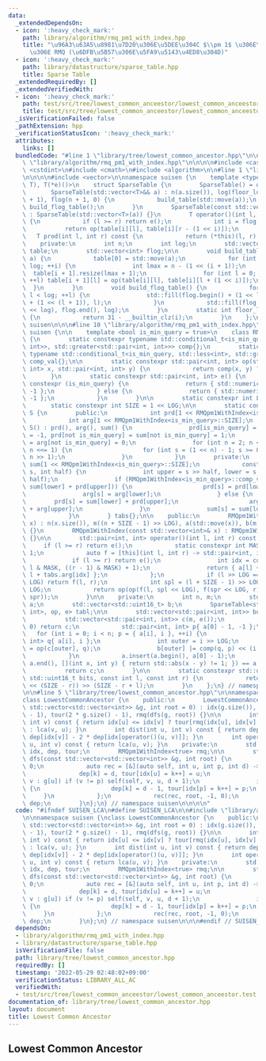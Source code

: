 ```yaml
---
data:
  _extendedDependsOn:
  - icon: ':heavy_check_mark:'
    path: library/algorithm/rmq_pm1_with_index.hpp
    title: "\u96A3\u63A5\u8981\u7D20\u306E\u5DEE\u304C $\\pm 1$ \u306E\u5834\u5408\
      \u306E RMQ (\u6DFB\u5B57\u306E\u5FA9\u5143\u4ED8\u304D)"
  - icon: ':heavy_check_mark:'
    path: library/datastructure/sparse_table.hpp
    title: Sparse Table
  _extendedRequiredBy: []
  _extendedVerifiedWith:
  - icon: ':heavy_check_mark:'
    path: test/src/tree/lowest_common_anceestor/lowest_common_anceestor.test.cpp
    title: test/src/tree/lowest_common_anceestor/lowest_common_anceestor.test.cpp
  _isVerificationFailed: false
  _pathExtension: hpp
  _verificationStatusIcon: ':heavy_check_mark:'
  attributes:
    links: []
  bundledCode: "#line 1 \"library/tree/lowest_common_ancestor.hpp\"\n\n\n\n#line 1\
    \ \"library/algorithm/rmq_pm1_with_index.hpp\"\n\n\n\n#include <cassert>\n#include\
    \ <cstdint>\n#include <cmath>\n#include <algorithm>\n\n#line 1 \"library/datastructure/sparse_table.hpp\"\
    \n\n\n\n#include <vector>\n\nnamespace suisen {\n    template <typename T, T(*op)(T,\
    \ T), T(*e)()>\n    struct SparseTable {\n        SparseTable() = default;\n \
    \       SparseTable(std::vector<T>&& a) : n(a.size()), log(floor_log2(n)), table(log\
    \ + 1), flog(n + 1, 0) {\n            build_table(std::move(a));\n           \
    \ build_flog_table();\n        }\n        SparseTable(const std::vector<T>& a)\
    \ : SparseTable(std::vector<T>(a)) {}\n        T operator()(int l, int r) const\
    \ {\n            if (l >= r) return e();\n            int i = flog[r - l];\n \
    \           return op(table[i][l], table[i][r - (1 << i)]);\n        }\n     \
    \   T prod(int l, int r) const {\n            return (*this)(l, r);\n        }\n\
    \    private:\n        int n;\n        int log;\n        std::vector<std::vector<T>>\
    \ table;\n        std::vector<int> flog;\n\n        void build_table(std::vector<T>&&\
    \ a) {\n            table[0] = std::move(a);\n            for (int i = 0; i <\
    \ log; ++i) {\n                int lmax = n - (1 << (i + 1));\n              \
    \  table[i + 1].resize(lmax + 1);\n                for (int l = 0; l <= lmax;\
    \ ++l) table[i + 1][l] = op(table[i][l], table[i][l + (1 << i)]);\n          \
    \  }\n        }\n        void build_flog_table() {\n            for (int l = 0;\
    \ l < log; ++l) {\n                std::fill(flog.begin() + (1 << l), flog.begin()\
    \ + (1 << (l + 1)), l);\n            }\n            std::fill(flog.begin() + (1\
    \ << log), flog.end(), log);\n        }\n        static int floor_log2(int i)\
    \ {\n            return 31 - __builtin_clz(i);\n        }\n    };\n} // namespace\
    \ suisen\n\n\n#line 10 \"library/algorithm/rmq_pm1_with_index.hpp\"\n\nnamespace\
    \ suisen {\n\n    template <bool is_min_query = true>\n    class RMQpm1WithIndex\
    \ {\n        static constexpr typename std::conditional_t<is_min_query, std::less<std::pair<int,\
    \ int>>, std::greater<std::pair<int, int>>> comp{};\n        static constexpr\
    \ typename std::conditional_t<is_min_query, std::less<int>, std::greater<int>>\
    \ comp_val{};\n\n        static constexpr std::pair<int, int> op(std::pair<int,\
    \ int> x, std::pair<int, int> y) {\n            return comp(x, y) ? x : y;\n \
    \       }\n        static constexpr std::pair<int, int> e() {\n            if\
    \ constexpr (is_min_query) {\n                return { std::numeric_limits<int>::max(),\
    \ -1 };\n            } else {\n                return { std::numeric_limits<int>::min(),\
    \ -1 };\n            }\n        }\n\n        static constexpr int LOG = 4;\n \
    \       static constexpr int SIZE = 1 << LOG;\n\n        static constexpr class\
    \ S {\n        public:\n            int prd[1 << RMQpm1WithIndex<is_min_query>::SIZE];\n\
    \            int arg[1 << RMQpm1WithIndex<is_min_query>::SIZE];\n            constexpr\
    \ S() : prd(), arg(), sum() {\n                prd[is_min_query] = sum[is_min_query]\
    \ = -1, prd[not is_min_query] = sum[not is_min_query] = 1;\n                arg[is_min_query]\
    \ = arg[not is_min_query] = 0;\n                for (int n = 2; n <= RMQpm1WithIndex<is_min_query>::SIZE;\
    \ n <<= 1) {\n                    for (int s = (1 << n) - 1; s >= 0; --s) merge(s,\
    \ n >> 1);\n                }\n            }\n        private:\n            int\
    \ sum[1 << RMQpm1WithIndex<is_min_query>::SIZE];\n            constexpr void merge(int\
    \ s, int half) {\n                int upper = s >> half, lower = s ^ (upper <<\
    \ half);\n                if (RMQpm1WithIndex<is_min_query>::comp_val(prd[lower],\
    \ sum[lower] + prd[upper])) {\n                    prd[s] = prd[lower];\n    \
    \                arg[s] = arg[lower];\n                } else {\n            \
    \        prd[s] = sum[lower] + prd[upper];\n                    arg[s] = half\
    \ + arg[upper];\n                }\n                sum[s] = sum[lower] + sum[upper];\n\
    \            }\n        } tabs{};\n\n    public:\n        RMQpm1WithIndex(std::vector<int>&&\
    \ x) : n(x.size()), m((n + SIZE - 1) >> LOG), a(std::move(x)), b(m, 0), tabl(build())\
    \ {}\n        RMQpm1WithIndex(const std::vector<int>& x) : RMQpm1WithIndex(std::vector<int>(x))\
    \ {}\n\n        std::pair<int, int> operator()(int l, int r) const {\n       \
    \     if (l >= r) return e();\n            static constexpr int MASK = SIZE -\
    \ 1;\n            auto f = [this](int l, int r) -> std::pair<int, int> {\n   \
    \             if (l >= r) return e();\n                int idx = cut(b[l >> LOG],\
    \ l & MASK, ((r - 1) & MASK) + 1);\n                return { a[l] + tabs.prd[idx],\
    \ l + tabs.arg[idx] };\n            };\n            if (l >> LOG == (r - 1) >>\
    \ LOG) return f(l, r);\n            int spl = (l + SIZE - 1) >> LOG, spr = r >>\
    \ LOG;\n            return op(op(f(l, spl << LOG), f(spr << LOG, r)), tabl(spl,\
    \ spr));\n        }\n\n    private:\n        int n, m;\n        std::vector<int>\
    \ a;\n        std::vector<std::uint16_t> b;\n        SparseTable<std::pair<int,\
    \ int>, op, e> tabl;\n\n        std::vector<std::pair<int, int>> build() {\n \
    \           std::vector<std::pair<int, int>> c(m, e());\n            if (n ==\
    \ 0) return c;\n            std::pair<int, int> p{ a[0] - 1, -1 };\n         \
    \   for (int i = 0; i < n; p = { a[i], i }, ++i) {\n                std::pair<int,\
    \ int> q{ a[i], i };\n                int outer = i >> LOG;\n                c[outer]\
    \ = op(c[outer], q);\n                b[outer] |= comp(q, p) << (i & (SIZE - 1));\n\
    \            }\n            a.insert(a.begin(), a[0] - 1);\n            assert(std::adjacent_find(a.begin(),\
    \ a.end(), [](int x, int y) { return std::abs(x - y) != 1; }) == a.end());\n \
    \           return c;\n        }\n\n        static constexpr std::uint16_t cut(const\
    \ std::uint16_t bits, const int l, const int r) {\n            return std::uint16_t(bits\
    \ << (SIZE - r)) >> (SIZE - r + l);\n        }\n    };\n} // namespace suisen\n\
    \n\n#line 5 \"library/tree/lowest_common_ancestor.hpp\"\n\nnamespace suisen {\n\
    class LowestCommonAncestor {\n    public:\n        LowestCommonAncestor(const\
    \ std::vector<std::vector<int>> &g, int root = 0) : idx(g.size()), dep(2 * g.size()\
    \ - 1), tour(2 * g.size() - 1), rmq(dfs(g, root)) {}\n\n        int lca(int u,\
    \ int v) const { return idx[u] <= idx[v] ? tour[rmq(idx[u], idx[v] + 1).second]\
    \ : lca(v, u); }\n        int dist(int u, int v) const { return dep[idx[u]] +\
    \ dep[idx[v]] - 2 * dep[idx[operator()(u, v)]]; }\n        int operator()(int\
    \ u, int v) const { return lca(u, v); }\n    private:\n        std::vector<int>\
    \ idx, dep, tour;\n        RMQpm1WithIndex<true> rmq;\n\n        std::vector<int>&\
    \ dfs(const std::vector<std::vector<int>> &g, int root) {\n            int k =\
    \ 0;\n            auto rec = [&](auto self, int u, int p, int d) -> void {\n \
    \               dep[k] = d, tour[idx[u] = k++] = u;\n                for (int\
    \ v : g[u]) if (v != p) self(self, v, u, d + 1);\n                if (p >= 0)\
    \ {\n                    dep[k] = d - 1, tour[idx[p] = k++] = p;\n           \
    \     }\n            };\n            rec(rec, root, -1, 0);\n            return\
    \ dep;\n        }\n};\n} // namespace suisen\n\n\n\n"
  code: "#ifndef SUISEN_LCA\n#define SUISEN_LCA\n\n#include \"library/algorithm/rmq_pm1_with_index.hpp\"\
    \n\nnamespace suisen {\nclass LowestCommonAncestor {\n    public:\n        LowestCommonAncestor(const\
    \ std::vector<std::vector<int>> &g, int root = 0) : idx(g.size()), dep(2 * g.size()\
    \ - 1), tour(2 * g.size() - 1), rmq(dfs(g, root)) {}\n\n        int lca(int u,\
    \ int v) const { return idx[u] <= idx[v] ? tour[rmq(idx[u], idx[v] + 1).second]\
    \ : lca(v, u); }\n        int dist(int u, int v) const { return dep[idx[u]] +\
    \ dep[idx[v]] - 2 * dep[idx[operator()(u, v)]]; }\n        int operator()(int\
    \ u, int v) const { return lca(u, v); }\n    private:\n        std::vector<int>\
    \ idx, dep, tour;\n        RMQpm1WithIndex<true> rmq;\n\n        std::vector<int>&\
    \ dfs(const std::vector<std::vector<int>> &g, int root) {\n            int k =\
    \ 0;\n            auto rec = [&](auto self, int u, int p, int d) -> void {\n \
    \               dep[k] = d, tour[idx[u] = k++] = u;\n                for (int\
    \ v : g[u]) if (v != p) self(self, v, u, d + 1);\n                if (p >= 0)\
    \ {\n                    dep[k] = d - 1, tour[idx[p] = k++] = p;\n           \
    \     }\n            };\n            rec(rec, root, -1, 0);\n            return\
    \ dep;\n        }\n};\n} // namespace suisen\n\n\n#endif // SUISEN_LCA\n"
  dependsOn:
  - library/algorithm/rmq_pm1_with_index.hpp
  - library/datastructure/sparse_table.hpp
  isVerificationFile: false
  path: library/tree/lowest_common_ancestor.hpp
  requiredBy: []
  timestamp: '2022-05-29 02:48:02+09:00'
  verificationStatus: LIBRARY_ALL_AC
  verifiedWith:
  - test/src/tree/lowest_common_anceestor/lowest_common_anceestor.test.cpp
documentation_of: library/tree/lowest_common_ancestor.hpp
layout: document
title: Lowest Common Ancestor
---
```

## Lowest Common Ancestor